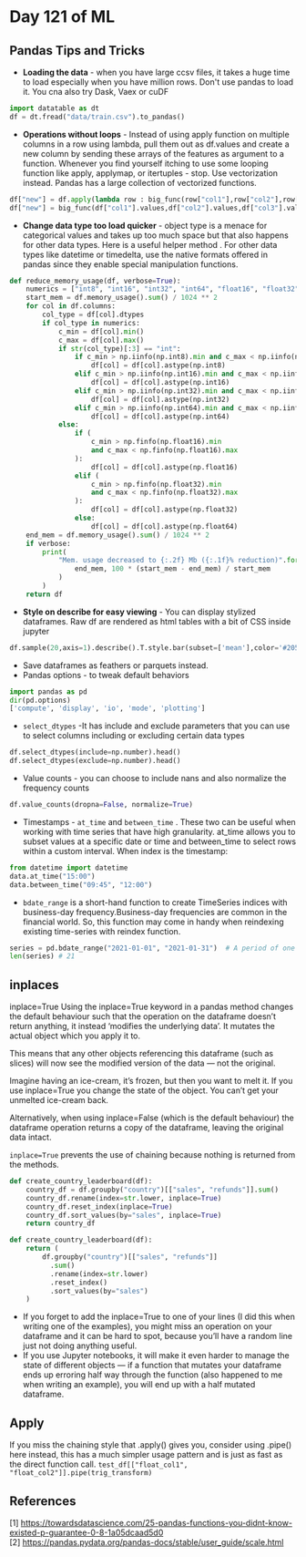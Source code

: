 # Day 121 of ML 

## Pandas Tips and Tricks 

* **Loading the data** -  when you have large ccsv files, it takes a huge time to load especially when you have million rows. Don't use pandas to load it.  You cna also try Dask, Vaex or cuDF

```python
import datatable as dt
df = dt.fread("data/train.csv").to_pandas()
```

* **Operations without loops** -  Instead of using apply function on multiple columns in a row using lambda, pull them out as df.values and create a new column by sending these arrays of the features as argument to a function.  Whenever you find yourself itching to use some looping function like apply, applymap, or itertuples - stop. Use vectorization instead. Pandas has a large collection of vectorized functions. 

```python
df["new"] = df.apply(lambda row : big_func(row["col1"],row["col2"],row["col3"],axis=1) 
df["new"] = big_func(df["col1"].values,df["col2"].values,df["col3"].values) 
```

* **Change data type too load quicker** - object type is a menace for categorical values and takes up too much space but that also happens for other data types. Here is a useful helper method . For other data types like datetime or timedelta, use the native formats offered in pandas since they enable special manipulation functions.

```python
def reduce_memory_usage(df, verbose=True):
    numerics = ["int8", "int16", "int32", "int64", "float16", "float32", "float64"]
    start_mem = df.memory_usage().sum() / 1024 ** 2
    for col in df.columns:
        col_type = df[col].dtypes
        if col_type in numerics:
            c_min = df[col].min()
            c_max = df[col].max()
            if str(col_type)[:3] == "int":
                if c_min > np.iinfo(np.int8).min and c_max < np.iinfo(np.int8).max:
                    df[col] = df[col].astype(np.int8)
                elif c_min > np.iinfo(np.int16).min and c_max < np.iinfo(np.int16).max:
                    df[col] = df[col].astype(np.int16)
                elif c_min > np.iinfo(np.int32).min and c_max < np.iinfo(np.int32).max:
                    df[col] = df[col].astype(np.int32)
                elif c_min > np.iinfo(np.int64).min and c_max < np.iinfo(np.int64).max:
                    df[col] = df[col].astype(np.int64)
            else:
                if (
                    c_min > np.finfo(np.float16).min
                    and c_max < np.finfo(np.float16).max
                ):
                    df[col] = df[col].astype(np.float16)
                elif (
                    c_min > np.finfo(np.float32).min
                    and c_max < np.finfo(np.float32).max
                ):
                    df[col] = df[col].astype(np.float32)
                else:
                    df[col] = df[col].astype(np.float64)
    end_mem = df.memory_usage().sum() / 1024 ** 2
    if verbose:
        print(
            "Mem. usage decreased to {:.2f} Mb ({:.1f}% reduction)".format(
                end_mem, 100 * (start_mem - end_mem) / start_mem
            )
        )
    return df
```


* **Style on describe for easy viewing** -  You can display stylized dataframes. Raw df are rendered as html tables with a bit of CSS inside jupyter 

```python
df.sample(20,axis=1).describe().T.style.bar(subset=['mean'],color='#205ff2').background_gradient(subset=['std'],cmaps='Reds').background_gradient(subset=['50%'],cmap='coolwarm')
```

* Save dataframes as feathers or parquets instead.
*  Pandas options - to tweak default behaviors

```python
import pandas as pd
dir(pd.options)
['compute', 'display', 'io', 'mode', 'plotting']

```

* `select_dtypes` -It has include and exclude parameters that you can use to select columns including or excluding certain data types

```python
df.select_dtypes(include=np.number).head()
df.select_dtypes(exclude=np.number).head()
```

* Value counts - you can choose to include nans and also normalize the frequency counts

```python
df.value_counts(dropna=False, normalize=True)
```

* Timestamps - `at_time` and `between_time` . These two can be useful when working with time series that have high granularity. at_time allows you to subset values at a specific date or time and between_time to select rows within a custom interval. When index is the timestamp:

```python
from datetime import datetime
data.at_time("15:00")
data.between_time("09:45", "12:00")

```

* `bdate_range` is a short-hand function to create TimeSeries indices with business-day frequency.Business-day frequencies are common in the financial world. So, this function may come in handy when reindexing existing time-series with reindex function.

```python
series = pd.bdate_range("2021-01-01", "2021-01-31")  # A period of one month
len(series) # 21
```


## inplaces

inplace=True
Using the inplace=True keyword in a pandas method changes the default behaviour such that the operation on the dataframe doesn’t return anything, it instead ‘modifies the underlying data’. It mutates the actual object which you apply it to.

This means that any other objects referencing this dataframe (such as slices) will now see the modified version of the data — not the original.

Imagine having an ice-cream, it’s frozen, but then you want to melt it. If you use inplace=True you change the state of the object. You can’t get your unmelted ice-cream back.

Alternatively, when using inplace=False (which is the default behaviour) the dataframe operation returns a copy of the dataframe, leaving the original data intact. 

`inplace=True` prevents the use of chaining because nothing is returned from the methods.

```python
def create_country_leaderboard(df):
    country_df = df.groupby("country")[["sales", "refunds"]].sum()
    country_df.rename(index=str.lower, inplace=True)
    country_df.reset_index(inplace=True)
    country_df.sort_values(by="sales", inplace=True)
    return country_df

def create_country_leaderboard(df):
    return (
        df.groupby("country")[["sales", "refunds"]]
          .sum()
          .rename(index=str.lower)
          .reset_index()
          .sort_values(by="sales")
    )

```

* If you forget to add the inplace=True to one of your lines (I did this when writing one of the examples), you might miss an operation on your dataframe and it can be hard to spot, because you’ll have a random line just not doing anything useful.
* If you use Jupyter notebooks, it will make it even harder to manage the state of different objects — if a function that mutates your dataframe ends up erroring half way through the function (also happened to me when writing an example), you will end up with a half mutated dataframe.

## Apply   

If you miss the chaining style that .apply() gives you, consider using .pipe() here instead, this has a much simpler usage pattern and is just as fast as the direct function call.
`test_df[["float_col1", "float_col2"]].pipe(trig_transform)`


**References**
------------
[1] https://towardsdatascience.com/25-pandas-functions-you-didnt-know-existed-p-guarantee-0-8-1a05dcaad5d0  
[2] https://pandas.pydata.org/pandas-docs/stable/user_guide/scale.html  